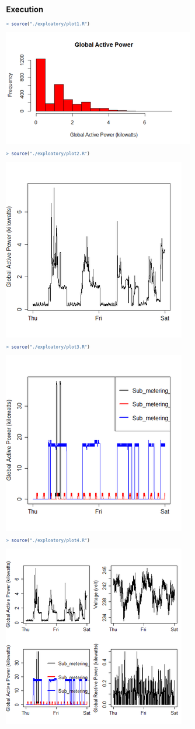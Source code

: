 ## Execution
```R
> source("./exploatory/plot1.R")
```
![](https://github.com/cristianku/datasciencecoursera/blob/master/exploatory/plot1.png)
```R
> source("./exploatory/plot2.R")
```
![](https://github.com/cristianku/datasciencecoursera/blob/master/exploatory/plot2.png)
```R
> source("./exploatory/plot3.R")
```
![](https://github.com/cristianku/datasciencecoursera/blob/master/exploatory/plot3.png)
```R
> source("./exploatory/plot4.R")
```
![](https://github.com/cristianku/datasciencecoursera/blob/master/exploatory/plot4.png)
